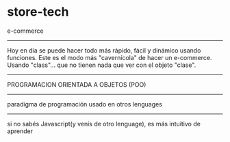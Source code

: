# store-tech
e-commerce 

**********************************
Hoy en día se puede hacer todo más rápido, fácil y dinámico usando funciones. Este es el modo más "cavernícola" de hacer un e-commerce. Usando "class"... que no tienen nada que ver con el objeto "clase".
**********************************
PROGRAMACION ORIENTADA A OBJETOS (POO) 
**********************************
paradigma de programación usado en otros lenguages
**********************************
si no sabés Javascript(y venís de otro lenguage), es más intuitivo de aprender
